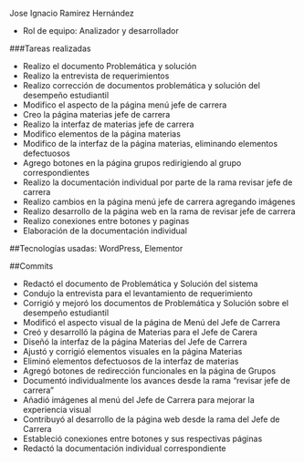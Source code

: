 Jose Ignacio Ramirez Hernández
- Rol de equipo: Analizador y desarrollador
  
###Tareas realizadas
- Realizo el documento Problemática y solución
- Realizo la entrevista de requerimientos
- Realizo corrección de documentos problemática y solución del desempeño estudiantil
- Modifico el aspecto de la página menú jefe de carrera
- Creo la página materias jefe de carrera
- Realizo la interfaz de materias jefe de carrera
- Modifico elementos de la página materias 
- Modifico de la interfaz de la página materias, eliminando elementos defectuosos
- Agrego botones en la página grupos redirigiendo al grupo correspondientes
- Realizo la documentación individual por parte de la rama revisar jefe de carrera
- Realizo cambios en la página menú jefe de carrera agregando imágenes
- Realizo desarrollo de la página web en la rama de revisar jefe de carrera
- Realizo conexiones entre botones y paginas
- Elaboración de la documentación individual
  
##Tecnologías usadas: WordPress, Elementor

##Commits
- Redactó el documento de Problemática y Solución del sistema
- Condujo la entrevista para el levantamiento de requerimiento
- Corrigió y mejoró los documentos de Problemática y Solución sobre el desempeño estudiantil
- Modificó el aspecto visual de la página de Menú del Jefe de Carrera
- Creó y desarrolló la página de Materias para el Jefe de Carera
- Diseñó la interfaz de la página Materias del Jefe de Carrera
- Ajustó y corrigió elementos visuales en la página Materias
- Eliminó elementos defectuosos de la interfaz de materias
- Agregó botones de redirección funcionales en la página de Grupos
- Documentó individualmente los avances desde la rama “revisar jefe de carrera”
- Añadió imágenes al menú del Jefe de Carrera para mejorar la experiencia visual
- Contribuyó al desarrollo de la página web desde la rama del Jefe de Carrera
- Estableció conexiones entre botones y sus respectivas páginas
- Redactó la documentación individual correspondiente
